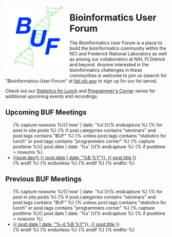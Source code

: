 <div>
<p style="float: left;"><img src="assets/images/BUF Logo_trans.png" height="200px"></p>
</div>

# Bioinformatics User Forum

The Bioinformatics User Forum is a place to build the bioinformatics community within the NCI and Frederick National Laboratory as well as among our collaborators at NIH, Ft Detrick and beyond. Anyone interested in the bioinformatics challenges in these communities is welcome to join us (search for "Bioinformatics-User-Forum" at [list.nih.gov](https://list.nih.gov) to sign up for our list serve).

Check out our [Statistics for Lunch](Stats4Lunch) and [Programmer's Corner](ProgrammersCorner) series for additional upcoming events and recordings.

## Upcoming BUF Meetings

<ul>
    {% capture nowunix %}{{'now' | date: '%s'}}{% endcapture %}
    {% for post in site.posts %}
    {% if post.categories contains "seminars" and post.tags contains "BUF" %}
    {% unless post.tags contains "statistics for lunch" or post.tags contains "programmers corner" %}
        {% capture posttime %}{{ post.date | date: '%s' }}{% endcapture %}
        {% if posttime > nowunix %}
            <li>
                <a href="{{ site.baseurl }}{{ post.url }}">{{post.day}} {{ post.date | date: "%B %Y"}}, {{ post.title }}</a>
            </li>
        {% endif %}
    {% endunless %}
    {% endif %}
    {% endfor %}
</ul>


## Previous BUF Meetings

<ul>
    {% capture nowunix %}{{'now' | date: '%s'}}{% endcapture %}
    {% for post in site.posts %}
    {% if post.categories contains "seminars" and post.tags contains "BUF" %}
    {% unless post.tags contains "statistics for lunch" or post.tags contains "programmers corner" %}
        {% capture posttime %}{{ post.date | date: '%s' }}{% endcapture %}
        {% if posttime < nowunix %}
            <li>
                <a href="{{ post.url }}">{{ post.date | date: "%-d %B %Y"}}, {{ post.title }}</a>
            </li>
        {% endif %}
    {% endunless %}
    {% endif %}
    {% endfor %}
</ul>
